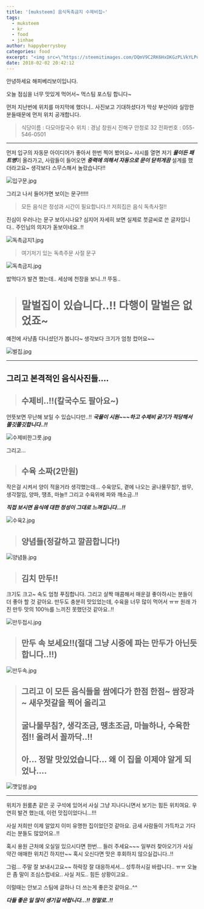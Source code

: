 ```yaml
---
title: '[muksteem] 음식독촉금지 수제비집~'
tags:
  - muksteem
  - kr
  - food
  - jinhae
author: happyberrysboy
categories: food
excerpt: "<img src=\"https://steemitimages.com/DQmV9C2RK6HxDKGzPLVkYLPq96stzFJ8PwzL3Q7iZTudCzk/%E1%84%8B%E1%85%B5%E1%86%B8%E1%84%80%E1%85%AE%E1%84%86%E1%85%AE%E1%86%AB.jpg\" />\r\n안녕하세요 해피베리보이입니다.  오늘 점심을 너무 맛있게 먹어서~ 먹스팀 포스팅 합니다~  먼저 지난번에 위치를 마지막에 했더니.. 사진보고 기대하셨다가 막상 부산이라 실망한 분들때문에 먼저 위치 공개합니다.  > 식당이름 : 다모아칼국수 > 위치 : 경남 창원시 진해구 안청로 32 > 전화번호 : 055-546-0501  ___  먼저 입구의 자동문 아이....."
date: 2018-02-02 20:42:12
---
```


안녕하세요 해피베리보이입니다.

오늘 점심을 너무 맛있게 먹어서~ 먹스팀 포스팅 합니다~

먼저 지난번에 위치를 마지막에 했더니.. 사진보고 기대하셨다가 막상 부산이라 실망한 분들때문에 먼저 위치 공개합니다.

> 식당이름 : 다모아칼국수
> 위치 : 경남 창원시 진해구 안청로 32
> 전화번호 : 055-546-0501

___

먼저 입구의 자동문 아이디어가 좋아서 한번 찍어 봤어요~
샤시를 열면 저기 ***물이든 패트병***이 올라가고, 사람들이 들어오면 ***중력에 의해서 자동으로 문이 닫히게끔*** 설계를 했더라고요~
생각보다 스무스해서 놀랐습니다!! 

![입구문.jpg](https://steemitimages.com/DQmV9C2RK6HxDKGzPLVkYLPq96stzFJ8PwzL3Q7iZTudCzk/％E1％84％8B％E1％85％B5％E1％86％B8％E1％84％80％E1％85％AE％E1％84％86％E1％85％AE％E1％86％AB.jpg)

그리고 나서 들어가면 보이는 문구!!!!!
>모든 음식은 정성과 시간이 필요합니다.!! 
>저희집은 음식 독촉사절!!

진심이 우러나는 문구 보이시나요? 심지어 자세히 보면 실제로 붓글씨로 쓴 글자입니다..
주인님의 의지가 돋보이네요..!!

![독촉금지1.jpg](https://steemitimages.com/DQmdVFFjt859y4CDfKEWp8pWkiH2esJNNmpBYaf9iS1y4J5/％E1％84％83％E1％85％A9％E1％86％A8％E1％84％8E％E1％85％A9％E1％86％A8％E1％84％80％E1％85％B3％E1％86％B7％E1％84％8C％E1％85％B51.jpg)

> 여기저기 있는 독촉주문 사절 문구

![독촉금지.jpg](https://steemitimages.com/DQmZqzHtwEJiZrLQhbtd3Qjqy5YaxpWUYgTRDjNxB7Thyix/％E1％84％83％E1％85％A9％E1％86％A8％E1％84％8E％E1％85％A9％E1％86％A8％E1％84％80％E1％85％B3％E1％86％B7％E1％84％8C％E1％85％B5.jpg)

밥먹다가 발견 했는데.. 세상에 천장을 보니..!! 뚜둥..
> # 말벌집이 있습니다..!! 다행이 말벌은 없었죠~

예전에 사냥좀 다니셨던가 봅니다~ 생각보다 크기가 엄청 컸어요~~

![벌집.jpg](https://steemitimages.com/DQmTNJyBvcU58n9HcdbsWkztrj36QVGf72V6hkhz3q8FdxD/％E1％84％87％E1％85％A5％E1％86％AF％E1％84％8C％E1％85％B5％E1％86％B8.jpg)

___
## 그리고 본격적인 음식사진들....

> ## 수제비..!!(칼국수도 팔아요~)

언뜻보면 무난해 보일 수 있습니다만..!! ***국물이 시원~~~하고 수제비 굵기가 적당해서 쫄깃쫄깃합니다..!!***

![수제비한그릇.jpg](https://steemitimages.com/DQmTeRQDYNKx8YWKDkN6PTjc6JpVmr6gtDGwVTBy9mQQ2wn/％E1％84％89％E1％85％AE％E1％84％8C％E1％85％A6％E1％84％87％E1％85％B5％E1％84％92％E1％85％A1％E1％86％AB％E1％84％80％E1％85％B3％E1％84％85％E1％85％B3％E1％86％BA.jpg)


그리고...
> ## 수육 소짜(2만원)

작은걸 시켜서 양이 적을거라 생각했는데... 수육양도, 곁에 나오는 굴나물무침?, 쌈무, 생각절임, 양파, 땡초, 마늘!! 그리고 수육위에 파와 깨소금..!! 

***직접 보시면 음식에 대한 정성이 그대로 느껴집니다...!!***



![수육2.jpg](https://steemitimages.com/DQmSAmhNr1w4SJiaP4XSNbZGBmqkFnWjCaEAGaDjhqKbtPV/％E1％84％89％E1％85％AE％E1％84％8B％E1％85％B2％E1％86％A82.jpg)

> ## 양념들(정갈하고 깔끔합니다!)
![양념들.jpg](https://steemitimages.com/DQmP7FwWr8RThoiRwgFLqTBVbo99hzjSqzMqxB9qgaxtZ6N/％E1％84％8B％E1％85％A3％E1％86％BC％E1％84％82％E1％85％A7％E1％86％B7％E1％84％83％E1％85％B3％E1％86％AF.jpg)

> ## 김치 만두!!

크기도 크고~ 속도 엄청 푸짐합니다. 그리고 살짝 매콤해서 매운걸 좋아하시는 분들이 더 좋아 할 것 같아요.
만두도 충분히 맛있었는데, 수육을 너무 많이 먹어서 ㅠㅠ 원래 가진 만두 맛의 100％를 느끼진 못했던것 같아요..!!

![만두접시.jpg](https://steemitimages.com/DQmdB86HiEdm2Th1pn8YqZqrDLGp6M2zJ2NMqP3UNZtrTJG/％E1％84％86％E1％85％A1％E1％86％AB％E1％84％83％E1％85％AE％E1％84％8C％E1％85％A5％E1％86％B8％E1％84％89％E1％85％B5.jpg)

> ## 만두 속 보세요!!(절대 그냥 시중에 파는 만두가 아닌듯 합니다..!!)
![만두속.jpg](https://steemitimages.com/DQmRkwBcFL7BFAWioU2VVHexySi79pLNK8XhcxFjeoRuYLA/％E1％84％86％E1％85％A1％E1％86％AB％E1％84％83％E1％85％AE％E1％84％89％E1％85％A9％E1％86％A8.jpg)


> ## 그리고 이 모든 음식들을 쌈에다가 한점 한점~ 쌈장과~ 새우젓갈을 찍어 올리고
> ## 굴나물무침?, 생각조금, 땡초조금, 마늘하나, 수육한점!! 올려서 꼴까닥..!!
> ## 아... 정말 맛있었습니다... 왜 이 집을 이제야 알게 되었나....
![깻잎쌈.jpg](https://steemitimages.com/DQmachw7EwpYRczgBWLpXhckd6eJRGgsBK6AmDBqxHkChGC/％E1％84％81％E1％85％A2％E1％86％BA％E1％84％8B％E1％85％B5％E1％87％81％E1％84％8A％E1％85％A1％E1％86％B7.jpg)


___

위치가 원룸촌 같은 곳 구석에 있어서 사실 그냥 지나다니면서 보기는 힘든 위치여요.
우연히 발견 했는데, 이런 맛집이었다니...!!!

사실 저희만 이제 알았지 이미 유명한 집이었던것 같아요. 금새 사람들이 가득차고 기다리는 분들도 많았어요..!!

혹시 용원 근처에 오실일 있으시다면 한번... 들러 주세요~~~ 일부러 찾아오기가 사실 약간 애매한 위치긴 하지만~~ 혹시 오신다면 맛은 후회하지 않으실겁니다..!!

그럼... 주말 잘 보내시고요~~
하락장 잘 대응하셔서... 성투하시길 바랍니다.. ㅠㅠ
오늘은 좀 말이 조심스럽네요.. 사실 저도.. 힘든 상황이고요..

이럴때는 안보고 스팀에 글하나 더 쓰는게 좋은것 같아요..^^

***다들 좋은 일 많이 생기길 바랍니다...!! 정말로..!!***